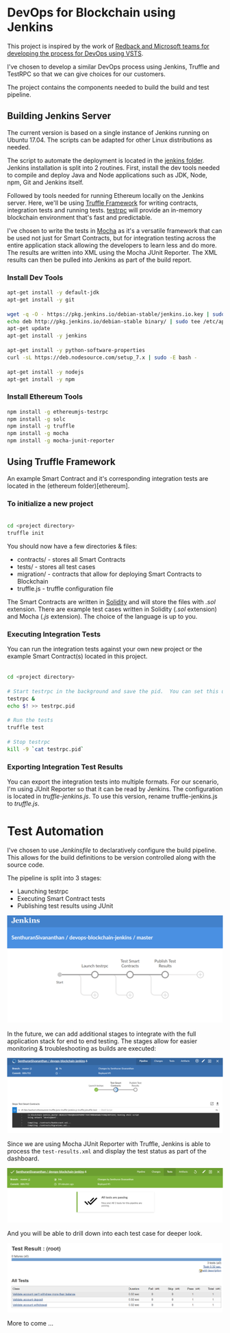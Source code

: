 # DevOps for Blockchain using Jenkins

This project is inspired by the work of [Redback and Microsoft teams for developing the process for DevOps using VSTS](https://microsoft.github.io/techcasestudies/redback-devops.html).

I've chosen to develop a similar DevOps process using Jenkins, Truffle and TestRPC so that we can give choices for our customers.

The project contains the components needed to build the build and test pipeline.

## Building Jenkins Server

The current version is based on a single instance of Jenkins running on Ubuntu 17.04.  The scripts can be adapted for other Linux distributions as needed.

The script to automate the deployment is located in the [jenkins folder](jenkins/master-install.sh).  Jenkins installation is split into 2 routines.  First, install the dev tools needed to compile and deploy Java and Node applications such as JDK, Node, npm, Git and Jenkins itself.

Followed by tools needed for running Ethereum locally on the Jenkins server.  Here, we'll be using [Truffle Framework](http://truffleframework.com/) for writing contracts, integration tests and running tests.  [testrpc](https://github.com/ethereumjs/testrpc) will provide an in-memory blockchain environment that's fast and predictable.

I've chosen to write the tests in [Mocha](https://mochajs.org/) as it's a versatile framework that can be used not just for Smart Contracts, but for integration testing across the entire application stack allowing the developers to learn less and do more.  The results are written into XML using the Mocha JUnit Reporter.  The XML results can then be pulled into Jenkins as part of the build report.

### Install Dev Tools

```bash
apt-get install -y default-jdk
apt-get install -y git

wget -q -O - https://pkg.jenkins.io/debian-stable/jenkins.io.key | sudo apt-key add -
echo deb http://pkg.jenkins.io/debian-stable binary/ | sudo tee /etc/apt/sources.list.d/jenkins.list
apt-get update
apt-get install -y jenkins

apt-get install -y python-software-properties
curl -sL https://deb.nodesource.com/setup_7.x | sudo -E bash -

apt-get install -y nodejs
apt-get install -y npm
```

### Install Ethereum Tools

```bash
npm install -g ethereumjs-testrpc
npm install -g solc
npm install -g truffle
npm install -g mocha
npm install -g mocha-junit-reporter
```

## Using Truffle Framework

An example Smart Contract and it's corresponding integration tests are located in the (ethereum folder)[ethereum].

### To initialize a new project

```bash

cd <project directory>
truffle init

```

You should now have a few directories & files:

* contracts/ - stores all Smart Contracts
* tests/ - stores all test cases
* migration/ - contracts that allow for deploying Smart Contracts to Blockchain
* truffle.js - truffle configuration file

The Smart Contracts are written in [Solidity](http://solidity.readthedocs.io/en/develop/introduction-to-smart-contracts.html) and will store the files with *.sol* extension.  There are example test cases written in Solidity (*.sol* extension) and Mocha (*.js* extension).  The choice of the language is up to you.

### Executing Integration Tests

You can run the integration tests against your own new project or the example Smart Contract(s) located in this project.

```bash

cd <project directory>

# Start testrpc in the background and save the pid.  You can set this up on another terminal as well.
testrpc &
echo $! >> testrpc.pid

# Run the tests
truffle test

# Stop testrpc
kill -9 `cat testrpc.pid`

```

### Exporting Integration Test Results

You can export the integration tests into multiple formats.  For our scenario, I'm using JUnit Reporter so that it can be read by Jenkins.  The configuration is located in *truffle-jenkins.js*.  To use this version, rename truffle-jenkins.js to *truffle.js*.


# Test Automation

I've chosen to use *Jenkinsfile* to declaratively configure the build pipeline.  This allows for the build definitions to be version controlled along with the source code.

The pipeline is split into 3 stages:

* Launching testrpc
* Executing Smart Contract tests
* Publishing test results using JUnit

![Pipeline](docs/images/build-pipeline.PNG "Pipeline")

In the future, we can add additional stages to integrate with the full application stack for end to end testing.  The stages allow for easier monitoring & troubleshooting as builds are executed:

![Build Process](docs/images/build-process.PNG "Build Process")

Since we are using Mocha JUnit Reporter with Truffle, Jenkins is able to process the `test-results.xml` and display the test status as part of the dashboard.

![Test Summary](docs/images/test-status.PNG "Test Summary")

And you will be able to drill down into each test case for deeper look.

![Test Details](docs/images/test-details.PNG "Test Details")

More to come ...
